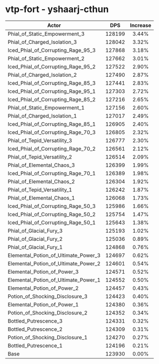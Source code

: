 # vtp-fort - yshaarj-cthun
| Actor | DPS | Increase |
|---|:---:|:---:|
|Phial_of_Static_Empowerment_3|128199|3.44%|
|Phial_of_Charged_Isolation_3|128042|3.32%|
|Iced_Phial_of_Corrupting_Rage_95_3|127868|3.18%|
|Phial_of_Static_Empowerment_2|127662|3.01%|
|Iced_Phial_of_Corrupting_Rage_95_2|127522|2.90%|
|Phial_of_Charged_Isolation_2|127490|2.87%|
|Iced_Phial_of_Corrupting_Rage_85_3|127441|2.83%|
|Iced_Phial_of_Corrupting_Rage_95_1|127303|2.72%|
|Iced_Phial_of_Corrupting_Rage_85_2|127216|2.65%|
|Phial_of_Static_Empowerment_1|127156|2.60%|
|Phial_of_Charged_Isolation_1|127017|2.49%|
|Iced_Phial_of_Corrupting_Rage_85_1|126905|2.40%|
|Iced_Phial_of_Corrupting_Rage_70_3|126805|2.32%|
|Phial_of_Tepid_Versatility_3|126777|2.30%|
|Iced_Phial_of_Corrupting_Rage_70_2|126561|2.12%|
|Phial_of_Tepid_Versatility_2|126514|2.09%|
|Phial_of_Elemental_Chaos_3|126399|1.99%|
|Iced_Phial_of_Corrupting_Rage_70_1|126389|1.98%|
|Phial_of_Elemental_Chaos_2|126304|1.92%|
|Phial_of_Tepid_Versatility_1|126242|1.87%|
|Phial_of_Elemental_Chaos_1|126068|1.73%|
|Iced_Phial_of_Corrupting_Rage_50_3|125986|1.66%|
|Iced_Phial_of_Corrupting_Rage_50_2|125754|1.47%|
|Iced_Phial_of_Corrupting_Rage_50_1|125643|1.38%|
|Phial_of_Glacial_Fury_3|125193|1.02%|
|Phial_of_Glacial_Fury_2|125036|0.89%|
|Phial_of_Glacial_Fury_1|124868|0.76%|
|Elemental_Potion_of_Ultimate_Power_3|124697|0.62%|
|Elemental_Potion_of_Ultimate_Power_2|124601|0.54%|
|Elemental_Potion_of_Power_3|124571|0.52%|
|Elemental_Potion_of_Ultimate_Power_1|124552|0.50%|
|Elemental_Potion_of_Power_2|124457|0.43%|
|Potion_of_Shocking_Disclosure_3|124423|0.40%|
|Elemental_Potion_of_Power_1|124380|0.36%|
|Potion_of_Shocking_Disclosure_2|124352|0.34%|
|Bottled_Putrescence_3|124331|0.32%|
|Bottled_Putrescence_2|124309|0.31%|
|Potion_of_Shocking_Disclosure_1|124270|0.27%|
|Bottled_Putrescence_1|124196|0.21%|
|Base|123930|0.00%|
